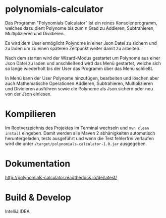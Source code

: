 # polynomials-calculator
Das Programm "Polynomials Calculator" ist ein reines Konsolenprogramm, welches dazu dient Polynome
bis zum n Grad zu Addieren, Subtrahieren, Multiplizieren und Dividieren.

Es wird dem User ermöglicht Polynome in einer Json Datei zu sichern und zu laden um zu einen späteren
Zeitpunkt weiter damit zu arbeiten.

Nach dem starten wird der Wizard-Modus gestartet um Polynome aus einer Json Datei zu laden und anschließend
wird das Menü gestartet, welche sich so lange wiederholt bis der User das Programm über das Menü schließt.

In Menü kann der User Polynome hinzufügen, bearbeiten und löschen aber auch Mathematische Operationen
Addieren, Subtrahieren, Multiplizieren und Dividieren ausführen sowie die Polynome als Json sichern
oder neu von der Json einlesen.

# Kompilieren

Im Rootverzeichnis des Projektes im Terminal wechseln und ```mvn clean install``` eingeben.
Damit werden alle Maven 2 abhänigkeiten automatisch heruntergeladen, tests ausgeführt und wenn die Test fehlerfrei
verlaufen wird die unter `/target/polynomials-calculator-1.0.jar` ausgegeben.

# Dokumentation

http://polynomials-calculator.readthedocs.io/de/latest/

# Build & Develop
IntelliJ IDEA 